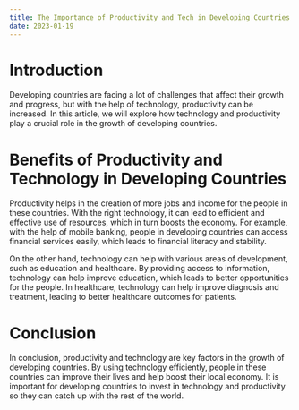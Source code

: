 ```yaml
---
title: The Importance of Productivity and Tech in Developing Countries
date: 2023-01-19
---
```


# Introduction

Developing countries are facing a lot of challenges that affect their growth and progress, but with the help of technology, productivity can be increased. In this article, we will explore how technology and productivity play a crucial role in the growth of developing countries.

# Benefits of Productivity and Technology in Developing Countries

Productivity helps in the creation of more jobs and income for the people in these countries. With the right technology, it can lead to efficient and effective use of resources, which in turn boosts the economy. For example, with the help of mobile banking, people in developing countries can access financial services easily, which leads to financial literacy and stability.

On the other hand, technology can help with various areas of development, such as education and healthcare. By providing access to information, technology can help improve education, which leads to better opportunities for the people. In healthcare, technology can help improve diagnosis and treatment, leading to better healthcare outcomes for patients.

# Conclusion

In conclusion, productivity and technology are key factors in the growth of developing countries. By using technology efficiently, people in these countries can improve their lives and help boost their local economy. It is important for developing countries to invest in technology and productivity so they can catch up with the rest of the world.
